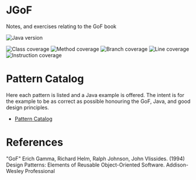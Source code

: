 # JGoF

Notes, and exercises relating to the GoF book

![Java version](https://img.shields.io/badge/Java-21_LTS-black?labelColor=red)

![Class coverage](https://img.shields.io/badge/Class_coverage-100%25-brightgreen)
![Method coverage](https://img.shields.io/badge/Method_coverage-100%25-brightgreen)
![Branch coverage](https://img.shields.io/badge/Branch_coverage-100%25-brightgreen)
![Line coverage](https://img.shields.io/badge/Line_coverage-100%25-brightgreen)
![Instruction coverage](https://img.shields.io/badge/Instruction_coverage-100%25-brightgreen)

# Pattern Catalog

Here each pattern is listed and a Java example is offered. The intent is for the
example to be as correct as possible
honouring the GoF, Java, and good design principles.

* [Pattern Catalog](src/main/java/org/example/gof/Catalogue.md)

# References

"GoF" Erich Gamma, Richard Helm, Ralph Johnson, John Vlissides. (1994) Design
Patterns: Elements of Reusable
Object-Oriented Software. Addison-Wesley Professional
